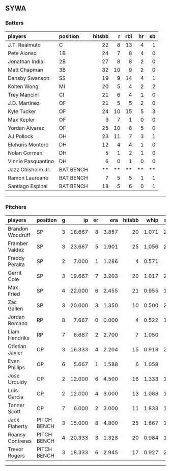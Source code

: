 ## SYWA

### Batters

 
|players            |position  | hitsbb|  r| rbi| hr| sb| 
|:------------------|:---------|------:|--:|---:|--:|--:| 
|J.T. Realmuto      |C         |     22|  8|  13|  4|  1| 
|Pete Alonso        |1B        |     24|  7|   8|  4|  0| 
|Jonathan India     |2B        |     27|  8|   8|  2|  0| 
|Matt Chapman       |3B        |     32| 10|   9|  2|  0| 
|Dansby Swanson     |SS        |     19|  9|  14|  4|  1| 
|Kolten Wong        |MI        |     20|  5|   4|  2|  2| 
|Trey Mancini       |CI        |     21|  6|   4|  1|  0| 
|J.D. Martinez      |OF        |     21|  5|   5|  2|  0| 
|Kyle Tucker        |OF        |     24| 10|  15|  5|  3| 
|Max Kepler         |OF        |      9|  7|   1|  0|  0| 
|Yordan Alvarez     |OF        |     25| 10|   8|  5|  0| 
|AJ Pollock         |DH        |     23| 11|   7|  3|  1| 
|Elehuris Montero   |DH        |     12|  4|   4|  1|  0| 
|Nolan Gorman       |DH        |      5|  1|   2|  1|  0| 
|Vinnie Pasquantino |DH        |      6|  0|   1|  0|  0| 
|Jazz Chisholm Jr.  |BAT BENCH |     **| **|  **| **| **| 
|Ramon Laureano     |BAT BENCH |      7|  5|   5|  1|  1| 
|Santiago Espinal   |BAT BENCH |     18|  5|   6|  0|  1| 


* * *

### Pitchers

 
|players          |position    |  g|     ip| er|   era| hitsbb|  whip| so|  w| sv| 
|:----------------|:-----------|--:|------:|--:|-----:|------:|-----:|--:|--:|--:| 
|Brandon Woodruff |SP          |  3| 18.667|  8| 3.857|     20| 1.071| 20|  1|  0| 
|Framber Valdez   |SP          |  3| 23.667|  5| 1.901|     25| 1.056| 27|  2|  0| 
|Freddy Peralta   |SP          |  2|  7.000|  1| 1.286|      4| 0.571|  6|  0|  0| 
|Gerrit Cole      |SP          |  3| 19.667|  7| 3.203|     20| 1.017| 28|  1|  0| 
|Max Fried        |SP          |  4| 22.000|  6| 2.455|     21| 0.955| 19|  1|  0| 
|Zac Gallen       |SP          |  3| 20.000|  3| 1.350|     10| 0.500| 25|  3|  0| 
|Jordan Romano    |RP          |  8|  7.667|  0| 0.000|      4| 0.522| 11|  0|  6| 
|Liam Hendriks    |RP          |  7|  6.667|  2| 2.700|      7| 1.050|  8|  1|  5| 
|Cristian Javier  |OP          |  3| 16.333|  4| 2.204|     15| 0.918| 23|  2|  0| 
|Evan Phillips    |OP          |  6|  5.667|  1| 1.588|      6| 1.059|  4|  1|  0| 
|Jose Urquidy     |OP          |  2| 12.000|  6| 4.500|     16| 1.333| 12|  1|  0| 
|Luis Garcia      |OP          |  2| 12.000|  4| 3.000|     13| 1.083| 11|  1|  0| 
|Tanner Scott     |OP          |  7|  6.000|  2| 3.000|     11| 1.833| 10|  0|  0| 
|Jack Flaherty    |PITCH BENCH |  3| 15.000|  8| 4.800|     25| 1.667| 11|  0|  0| 
|Roansy Contreras |PITCH BENCH |  4| 20.333|  3| 1.328|     20| 0.984| 16|  2|  0| 
|Trevor Rogers    |PITCH BENCH |  3| 18.333|  6| 2.945|     17| 0.927| 22|  0|  0| 


* * *


